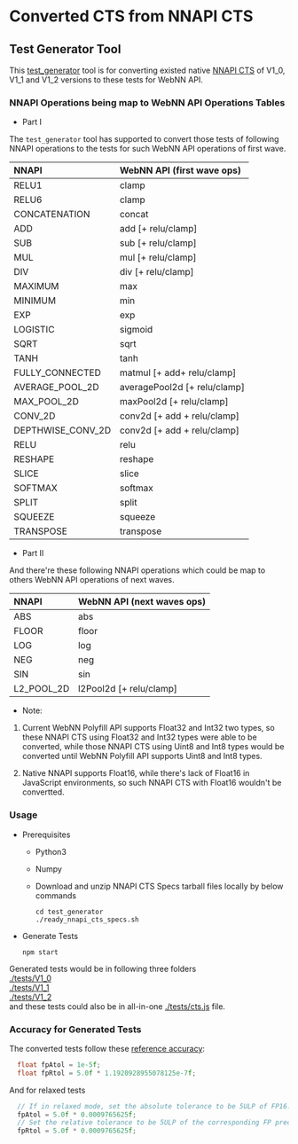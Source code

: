 # Converted CTS from NNAPI CTS

## Test Generator Tool
This [test_generator](./test_generator) tool is for converting existed native 
[NNAPI CTS](https://android.googlesource.com/platform/frameworks/ml/+/refs/tags/android-cts-10.0_r5/nn/runtime/test/specs/) of V1_0, V1_1 and V1_2 versions to these tests for WebNN API.

### NNAPI Operations being map to WebNN API Operations Tables
* Part I 

The `test_generator` tool has supported to convert those tests of following
NNAPI operations to the tests for such WebNN API operations of first wave.

| NNAPI                         | WebNN API (first wave ops)    |
|:------------------------------|:------------------------------|
| RELU1                         | clamp                         |
| RELU6                         | clamp                         |
| CONCATENATION                 | concat                        |
| ADD                           | add [+ relu/clamp]            |
| SUB                           | sub [+ relu/clamp]            |
| MUL                           | mul [+ relu/clamp]            |
| DIV                           | div [+ relu/clamp]            |
| MAXIMUM                       | max                           |
| MINIMUM                       | min                           |
| EXP                           | exp                           |
| LOGISTIC                      | sigmoid                       |
| SQRT                          | sqrt                          |
| TANH                          | tanh                          |
| FULLY_CONNECTED               | matmul [+ add+ relu/clamp]    |
| AVERAGE_POOL_2D               | averagePool2d [+ relu/clamp]  |
| MAX_POOL_2D                   | maxPool2d  [+ relu/clamp]     |
| CONV_2D                       | conv2d [+ add + relu/clamp]   |
| DEPTHWISE_CONV_2D             | conv2d [+ add + relu/clamp]   |
| RELU                          | relu                          |
| RESHAPE                       | reshape                       |
| SLICE                         | slice                         |
| SOFTMAX                       | softmax                       |
| SPLIT                         | split                         |
| SQUEEZE                       | squeeze                       |
| TRANSPOSE                     | transpose                     |

* Part II

And there're these following NNAPI operations which could be map to others
WebNN API operations of next waves.

| NNAPI                         | WebNN API (next waves ops)     |
|:------------------------------|:------------------------------|
| ABS                           | abs                           |
| FLOOR                         | floor                         |
| LOG                           | log                           |
| NEG                           | neg                           |
| SIN                           | sin                           |
| L2_POOL_2D                    | l2Pool2d  [+ relu/clamp]      |

* Note: 

1. Current WebNN Polyfill API supports Float32 and Int32 two types, so these
NNAPI CTS using Float32 and Int32 types were able to be converted, while those
NNAPI CTS using Uint8 and Int8 types would be converted until WebNN Polyfill API
supports Uint8 and Int8 types.

2. Native NNAPI supports Float16, while there's lack of Float16 in JavaScript
environments, so such NNAPI CTS with Float16 wouldn't be convertted.

### Usage
* Prerequisites
  * Python3
  * Numpy
  * Download and unzip NNAPI CTS Specs tarball files locally by below commands

    ```shell
    cd test_generator
    ./ready_nnapi_cts_specs.sh
    ```
* Generate Tests

  ```shell
  npm start
  ```

 Generated tests would be in following three folders  
[./tests/V1_0](./test/V1_0)  
[./tests/V1_1](./test/V1_1)  
[./tests/V1_2](./test/V1_2)  
and these tests could also be in all-in-one 
[./tests/cts.js](./tests/cts.js) file.


### Accuracy for Generated Tests
The converted tests follow these [reference accuracy](https://android.googlesource.com/platform/frameworks/ml/+/refs/tags/android-cts-10.0_r5/nn/runtime/test/TestGenerated.cpp#117):
```cpp
  float fpAtol = 1e-5f;
  float fpRtol = 5.0f * 1.1920928955078125e-7f;
```
And for relaxed tests
```cpp
  // If in relaxed mode, set the absolute tolerance to be 5ULP of FP16.
  fpAtol = 5.0f * 0.0009765625f;
  // Set the relative tolerance to be 5ULP of the corresponding FP precision.
  fpRtol = 5.0f * 0.0009765625f;
```